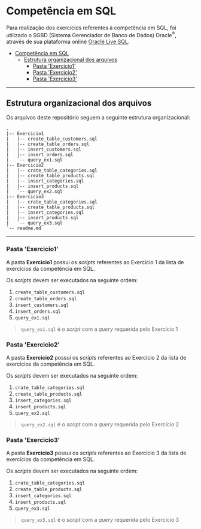# Competência em SQL

Para realização dos exercícios referentes à competência em SQL, foi utilizado o SGBD (Sistema Gerenciador de Banco de Dados) Oracle<sup>®</sup>, através de sua plataforma online [Oracle Live SQL](https://livesql.oracle.com/).

<!-- @import "[TOC]" {cmd="toc" depthFrom=1 depthTo=6 orderedList=false} -->

<!-- code_chunk_output -->

- [Competência em SQL](#competência-em-sql)
  - [Estrutura organizacional dos arquivos](#estrutura-organizacional-dos-arquivos)
    - [Pasta 'Exercicio1'](#pasta-exercicio1)
    - [Pasta 'Exercicio2'](#pasta-exercicio2)
    - [Pasta 'Exercicio3'](#pasta-exercicio3)

<!-- /code_chunk_output -->

---

## Estrutura organizacional dos arquivos

Os arquivos deste repositório seguem a seguinte estrutura organizacional:

```text
.
|-- Exercicio1
|   |-- create_table_customers.sql
|   |-- create_table_orders.sql
|   |-- insert_customers.sql
|   |-- insert_orders.sql
|   `-- query_ex1.sql
|-- Exercicio2
|   |-- crate_table_categories.sql
|   |-- create_table_products.sql
|   |-- insert_categories.sql
|   |-- insert_products.sql
|   `-- query_ex2.sql
|-- Exercicio3
|   |-- crate_table_categories.sql
|   |-- create_table_products.sql
|   |-- insert_categories.sql
|   |-- insert_products.sql
|   `-- query_ex3.sql
`-- readme.md
```

---

### Pasta 'Exercicio1'

A pasta **Exercicio1** possui os _scripts_ referentes ao Exercício 1 da lista de exercícios da competência em SQL.

Os _scripts_ devem ser executados na seguinte ordem:

1. ```create_table_customers.sql```
1. ```create_table_orders.sql```
1. ```insert_customers.sql```
1. ```insert_orders.sql```
1. ```query_ex1.sql```

> ```query_ex1.sql``` é o _script_ com a _query_ requerida pelo Exercício 1

### Pasta 'Exercicio2'

A pasta **Exercicio2** possui os _scripts_ referentes ao Exercício 2 da lista de exercícios da competência em SQL.

Os _scripts_ devem ser executados na seguinte ordem:

1. ```crate_table_categories.sql```
1. ```create_table_products.sql```
1. ```insert_categories.sql```
1. ```insert_products.sql```
1. ```query_ex2.sql```

> ```query_ex2.sql``` é o _script_ com a _query_ requerida pelo Exercício 2

### Pasta 'Exercicio3'

A pasta **Exercicio3** possui os _scripts_ referentes ao Exercício 3 da lista de exercícios da competência em SQL.

Os _scripts_ devem ser executados na seguinte ordem:

1. ```crate_table_categories.sql```
1. ```create_table_products.sql```
1. ```insert_categories.sql```
1. ```insert_products.sql```
1. ```query_ex3.sql```

> ```query_ex3.sql``` é o _script_ com a _query_ requerida pelo Exercício 3
